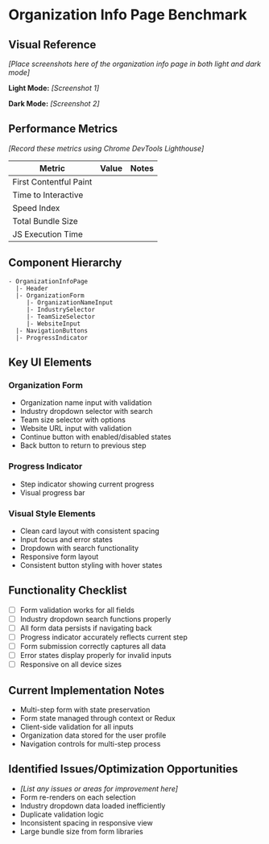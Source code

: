# Organization Info Page Benchmark

## Visual Reference
*[Place screenshots here of the organization info page in both light and dark mode]*

**Light Mode:** 
*[Screenshot 1]*

**Dark Mode:** 
*[Screenshot 2]*

## Performance Metrics
*[Record these metrics using Chrome DevTools Lighthouse]*

| Metric | Value | Notes |
|--------|-------|-------|
| First Contentful Paint | | |
| Time to Interactive | | |
| Speed Index | | |
| Total Bundle Size | | |
| JS Execution Time | | |

## Component Hierarchy
```
- OrganizationInfoPage
  |- Header
  |- OrganizationForm
     |- OrganizationNameInput
     |- IndustrySelector
     |- TeamSizeSelector
     |- WebsiteInput
  |- NavigationButtons
  |- ProgressIndicator
```

## Key UI Elements

### Organization Form
- Organization name input with validation
- Industry dropdown selector with search
- Team size selector with options
- Website URL input with validation
- Continue button with enabled/disabled states
- Back button to return to previous step

### Progress Indicator
- Step indicator showing current progress
- Visual progress bar

### Visual Style Elements
- Clean card layout with consistent spacing
- Input focus and error states
- Dropdown with search functionality
- Responsive form layout
- Consistent button styling with hover states

## Functionality Checklist
- [ ] Form validation works for all fields
- [ ] Industry dropdown search functions properly
- [ ] All form data persists if navigating back
- [ ] Progress indicator accurately reflects current step
- [ ] Form submission correctly captures all data
- [ ] Error states display properly for invalid inputs
- [ ] Responsive on all device sizes

## Current Implementation Notes
- Multi-step form with state preservation
- Form state managed through context or Redux
- Client-side validation for all inputs
- Organization data stored for the user profile
- Navigation controls for multi-step process

## Identified Issues/Optimization Opportunities
- *[List any issues or areas for improvement here]*
- Form re-renders on each selection
- Industry dropdown data loaded inefficiently
- Duplicate validation logic
- Inconsistent spacing in responsive view
- Large bundle size from form libraries


